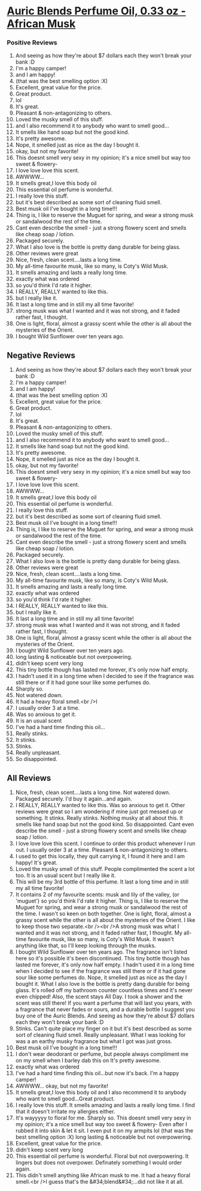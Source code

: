 # [Auric Blends Perfume Oil, 0.33 oz - African Musk](https://products.checkmycream.com/products/Auric-Blends-Perfume-Oil-0.33-oz-African-Musk.html)

### Positive Reviews

<ol>
      <li>And seeing as how they&#x27;re about $7 dollars each they won&#x27;t break your bank :D</li>
      <li>I&#x27;m a happy camper!</li>
      <li>and I am happy!</li>
      <li>(that was the best smelling option :X)</li>
      <li>Excellent, great value for the price.</li>
      <li>Great product.</li>
      <li>lol</li>
      <li>It&#x27;s great.</li>
      <li>Pleasant &amp; non-antagonizing to others.</li>
      <li>Loved the musky smell of this stuff.</li>
      <li>and I also recommend it to anybody who want to smell good...</li>
      <li>It smells like hand soap but not the good kind.  </li>
      <li>It&#x27;s pretty awesome.</li>
      <li>Nope, it smelled just as nice as the day I bought it.</li>
      <li>okay, but not my favorite!</li>
      <li>This doesnt smell very sexy in my opinion; it&#x27;s a nice smell but way too sweet &amp; flowery-</li>
      <li>I love love love this scent.</li>
      <li>AWWWW...</li>
      <li>It smells great,I love this body oil</li>
      <li>This essential oil perfume is wonderful.  </li>
      <li>I really love this stuff.</li>
      <li>but it&#x27;s best described as some sort of cleaning fluid smell.</li>
      <li>Best musk oil I&#x27;ve bought in a long time!!!</li>
      <li>Thing is, I like to reserve the Muguet for spring, and wear a strong musk or sandalwood the rest of the time.</li>
      <li>Cant even describe the smell - just a strong flowery scent and smells like cheap soap / lotion.</li>
      <li>Packaged securely.  </li>
      <li>What I also love is the bottle is pretty dang durable for being glass.</li>
      <li>Other reviews were great</li>
      <li>Nice, fresh, clean scent....lasts a long time.  </li>
      <li>My all-time favourite musk, like so many, is Coty&#x27;s Wild Musk.</li>
      <li>It smells amazing and lasts a really long time.  </li>
      <li>exactly what was ordered</li>
      <li>so you&#x27;d think I&#x27;d rate it higher.</li>
      <li>I REALLY, REALLY wanted to like this.  </li>
      <li>but I really like it.</li>
      <li>It last a long time and in still my all time favorite!</li>
      <li>strong musk was what I wanted and it was not strong, and it faded rather fast, I thought.</li>
      <li>One is light, floral, almost a grassy scent while the other is all about the mysteries of the Orient.</li>
      <li>I bought Wild Sunflower over ten years ago.</li>
</ol>


<h2>Negative Reviews</h2>
<ol>
<li> And seeing as how they&#x27;re about $7 dollars each they won&#x27;t break your bank :D</li>
<li> I&#x27;m a happy camper!</li>
<li> and I am happy!</li>
<li> (that was the best smelling option :X)</li>
<li> Excellent, great value for the price.</li>
<li> Great product.</li>
<li> lol</li>
<li> It&#x27;s great.</li>
<li> Pleasant &amp; non-antagonizing to others.</li>
<li> Loved the musky smell of this stuff.</li>
<li> and I also recommend it to anybody who want to smell good...</li>
<li> It smells like hand soap but not the good kind.  </li>
<li> It&#x27;s pretty awesome.</li>
<li> Nope, it smelled just as nice as the day I bought it.</li>
<li> okay, but not my favorite!</li>
<li> This doesnt smell very sexy in my opinion; it&#x27;s a nice smell but way too sweet &amp; flowery-</li>
<li> I love love love this scent.</li>
<li> AWWWW...</li>
<li> It smells great,I love this body oil</li>
<li> This essential oil perfume is wonderful.  </li>
<li> I really love this stuff.</li>
<li> but it&#x27;s best described as some sort of cleaning fluid smell.</li>
<li> Best musk oil I&#x27;ve bought in a long time!!!</li>
<li> Thing is, I like to reserve the Muguet for spring, and wear a strong musk or sandalwood the rest of the time.</li>
<li> Cant even describe the smell - just a strong flowery scent and smells like cheap soap / lotion.</li>
<li> Packaged securely.  </li>
<li> What I also love is the bottle is pretty dang durable for being glass.</li>
<li> Other reviews were great</li>
<li> Nice, fresh, clean scent....lasts a long time.  </li>
<li> My all-time favourite musk, like so many, is Coty&#x27;s Wild Musk.</li>
<li> It smells amazing and lasts a really long time.  </li>
<li> exactly what was ordered</li>
<li> so you&#x27;d think I&#x27;d rate it higher.</li>
<li> I REALLY, REALLY wanted to like this.  </li>
<li> but I really like it.</li>
<li> It last a long time and in still my all time favorite!</li>
<li> strong musk was what I wanted and it was not strong, and it faded rather fast, I thought.</li>
<li> One is light, floral, almost a grassy scent while the other is all about the mysteries of the Orient.</li>
<li> I bought Wild Sunflower over ten years ago.</li>
<li> long lasting &amp; noticeable but not overpowering.</li>
<li> didn&#x27;t keep scent very long</li>
<li> This tiny bottle though has lasted me forever, it&#x27;s only now half empty.</li>
<li> I hadn&#x27;t used it in a long time when I decided to see if the fragrance was still there or if it had gone sour like some perfumes do.</li>
<li> Sharply so.</li>
<li> Not watered down.  </li>
<li> It had a heavy floral smell.&lt;br /&gt;I</li>
<li> I usually order 3 at a time.</li>
<li> Was so anxious to get it.  </li>
<li> It is an usual scent</li>
<li> I&#x27;ve had a hard time finding this oil...</li>
<li> Really stinks.  </li>
<li> It stinks.  </li>
<li> Stinks.</li>
<li> Really unpleasant.</li>
<li> So disappointed.  </li>
</ol>

<h2>All Reviews</h2>

<ol>
    <li> Nice, fresh, clean scent....lasts a long time.  Not watered down.  Packaged securely.  I&#x27;d buy it again...and again.</li>
    <li> I REALLY, REALLY wanted to like this.  Was so anxious to get it.  Other reviews were great so I am wondering if mine just got messed up or something.  It stinks.  Really stinks.  Nothing musky at all about this.  It smells like hand soap but not the good kind.  So disappointed.  Cant even describe the smell - just a strong flowery scent and smells like cheap soap / lotion.</li>
    <li> I love love love this scent. I continue to order this product whenever I run out. I usually order 3 at a time. Pleasant &amp; non-antagonizing to others.</li>
    <li> I used to get this locally, they quit carrying it, I found it here and I am happy! It&#x27;s great.</li>
    <li> Loved the musky smell of this stuff. People complimented the scent a lot too. It is an usual scent but I really like it.</li>
    <li> This will be my 3rd bottle of this perfume. It last a long time and in still my all time favorite!</li>
    <li> It contains 2 of my favourite scents: musk and lily of the valley, (or &#x27;muguet&#x27;) so you&#x27;d think I&#x27;d rate it higher. Thing is, I like to reserve the Muguet for spring, and wear a strong musk or sandalwood the rest of the time. I wasn&#x27;t so keen on both together. One is light, floral, almost a grassy scent while the other is all about the mysteries of the Orient. I like to keep those two separate.&lt;br /&gt;&lt;br /&gt;A strong musk was what I wanted and it was not strong, and it faded rather fast, I thought. My all-time favourite musk, like so many, is Coty&#x27;s Wild Musk. It wasn&#x27;t anything like that, so I&#x27;ll keep looking through the musks.</li>
    <li> I bought Wild Sunflower over ten years ago. The fragrance isn&#x27;t listed here so it&#x27;s possible it&#x27;s been discontinued. This tiny bottle though has lasted me forever, it&#x27;s only now half empty. I hadn&#x27;t used it in a long time when I decided to see if the fragrance was still there or if it had gone sour like some perfumes do. Nope, it smelled just as nice as the day I bought it. What I also love is the bottle is pretty dang durable for being glass. It&#x27;s rolled off my bathroom counter countless times and it&#x27;s never even chipped! Also, the scent stays All Day. I took a shower and the scent was still there! If you want a perfume that will last you years, with a fragrance that never fades or sours, and a durable bottle I suggest you buy one of the Auric Blends. And seeing as how they&#x27;re about $7 dollars each they won&#x27;t break your bank :D</li>
    <li> Stinks. Can&#x27;t quite place my finger on it but it&#x27;s best described as some sort of cleaning fluid smell. Really unpleasant. What I was looking for was a an earthy musky fragrance but what I got was just gross.</li>
    <li> Best musk oil I&#x27;ve bought in a long time!!!</li>
    <li> I don&#x27;t wear deodorant or perfume, but people always compliment me on my smell when I barley dab this on  It&#x27;s pretty awesome.</li>
    <li> exactly what was ordered</li>
    <li> I&#x27;ve had a hard time finding this oil...but now it&#x27;s back.  I&#x27;m a happy camper!</li>
    <li> AWWWW... okay, but not my favorite!</li>
    <li> It smells great,I love this body oil and I also recommend it to anybody who want to smell good...Great product.</li>
    <li> I really love this stuff. It smells amazing and lasts a really long time.  I find that it doesn&#x27;t irritate my allergies either.</li>
    <li> It&#x27;s wayyyyy to floral for me. Sharply so. This doesnt smell very sexy in my opinion; it&#x27;s a nice smell but way too sweet &amp; flowery- Even after I rubbed it into  skin &amp; let it sit. I even put it on my armpits lol (that was the best smelling option :X) long lasting &amp; noticeable but not overpowering.</li>
    <li> Excellent, great value for the price.</li>
    <li> didn&#x27;t keep scent very long</li>
    <li> This essential oil perfume is wonderful.  Floral but not overpowering.  It lingers but does not overpower. Definately something I would order again.</li>
    <li> This didn&#x27;t smell anything like African musk to me. It had a heavy floral smell.&lt;br /&gt;I guess that&#x27;s the &amp;#34;blend&amp;#34;...did not like it at all.</li>
</ol>




